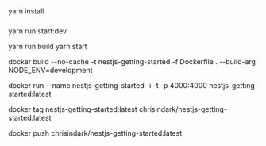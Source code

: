 ###

yarn install

###

yarn run start:dev

yarn run build
yarn start

<!-- apt install nginx -->

<!-- apt install haproxy -->

docker build --no-cache -t nestjs-getting-started -f Dockerfile . --build-arg NODE_ENV=development

docker run --name nestjs-getting-started -i -t -p 4000:4000 nestjs-getting-started:latest

docker tag nestjs-getting-started:latest chrisindark/nestjs-getting-started:latest

docker push chrisindark/nestjs-getting-started:latest
